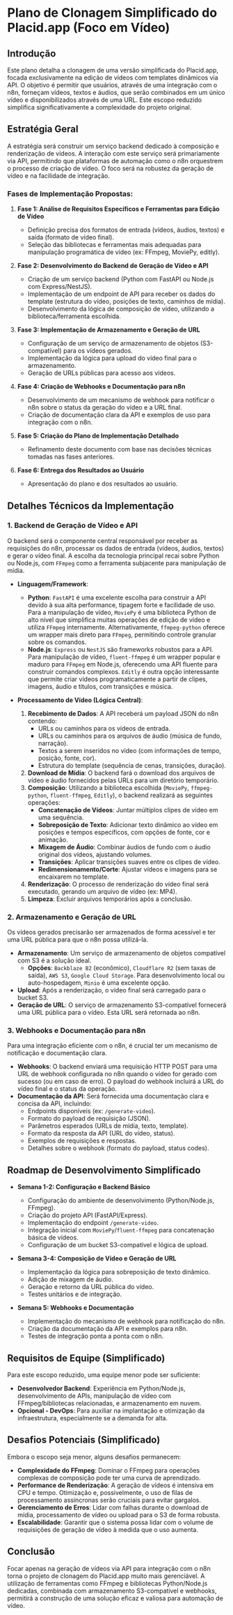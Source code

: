 # Plano de Clonagem Simplificado do Placid.app (Foco em Vídeo)

## Introdução

Este plano detalha a clonagem de uma versão simplificada do Placid.app, focada exclusivamente na edição de vídeos com templates dinâmicos via API. O objetivo é permitir que usuários, através de uma integração com o n8n, forneçam vídeos, textos e áudios, que serão combinados em um único vídeo e disponibilizados através de uma URL. Este escopo reduzido simplifica significativamente a complexidade do projeto original.

## Estratégia Geral

A estratégia será construir um serviço backend dedicado à composição e renderização de vídeos. A interação com este serviço será primariamente via API, permitindo que plataformas de automação como o n8n orquestrem o processo de criação de vídeo. O foco será na robustez da geração de vídeo e na facilidade de integração.

### Fases de Implementação Propostas:

1.  **Fase 1: Análise de Requisitos Específicos e Ferramentas para Edição de Vídeo**
    *   Definição precisa dos formatos de entrada (vídeos, áudios, textos) e saída (formato de vídeo final).
    *   Seleção das bibliotecas e ferramentas mais adequadas para manipulação programática de vídeo (ex: FFmpeg, MoviePy, editly).

2.  **Fase 2: Desenvolvimento do Backend de Geração de Vídeo e API**
    *   Criação de um serviço backend (Python com FastAPI ou Node.js com Express/NestJS).
    *   Implementação de um endpoint de API para receber os dados do template (estrutura do vídeo, posições de texto, caminhos de mídia).
    *   Desenvolvimento da lógica de composição de vídeo, utilizando a biblioteca/ferramenta escolhida.

3.  **Fase 3: Implementação de Armazenamento e Geração de URL**
    *   Configuração de um serviço de armazenamento de objetos (S3-compatível) para os vídeos gerados.
    *   Implementação da lógica para upload do vídeo final para o armazenamento.
    *   Geração de URLs públicas para acesso aos vídeos.

4.  **Fase 4: Criação de Webhooks e Documentação para n8n**
    *   Desenvolvimento de um mecanismo de webhook para notificar o n8n sobre o status da geração do vídeo e a URL final.
    *   Criação de documentação clara da API e exemplos de uso para integração com o n8n.

5.  **Fase 5: Criação do Plano de Implementação Detalhado**
    *   Refinamento deste documento com base nas decisões técnicas tomadas nas fases anteriores.

6.  **Fase 6: Entrega dos Resultados ao Usuário**
    *   Apresentação do plano e dos resultados ao usuário.




## Detalhes Técnicos da Implementação

### 1. Backend de Geração de Vídeo e API

O backend será o componente central responsável por receber as requisições do n8n, processar os dados de entrada (vídeos, áudios, textos) e gerar o vídeo final. A escolha da tecnologia principal recai sobre Python ou Node.js, com `FFmpeg` como a ferramenta subjacente para manipulação de mídia.

*   **Linguagem/Framework**: 
    *   **Python**: `FastAPI` é uma excelente escolha para construir a API devido à sua alta performance, tipagem forte e facilidade de uso. Para a manipulação de vídeo, `MoviePy` é uma biblioteca Python de alto nível que simplifica muitas operações de edição de vídeo e utiliza `FFmpeg` internamente. Alternativamente, `ffmpeg-python` oferece um wrapper mais direto para `FFmpeg`, permitindo controle granular sobre os comandos.
    *   **Node.js**: `Express` ou `NestJS` são frameworks robustos para a API. Para manipulação de vídeo, `fluent-ffmpeg` é um wrapper popular e maduro para `FFmpeg` em Node.js, oferecendo uma API fluente para construir comandos complexos. `Editly` é outra opção interessante que permite criar vídeos programaticamente a partir de clipes, imagens, áudio e títulos, com transições e música.

*   **Processamento de Vídeo (Lógica Central)**:
    1.  **Recebimento de Dados**: A API receberá um payload JSON do n8n contendo:
        *   URLs ou caminhos para os vídeos de entrada.
        *   URLs ou caminhos para os arquivos de áudio (música de fundo, narração).
        *   Textos a serem inseridos no vídeo (com informações de tempo, posição, fonte, cor).
        *   Estrutura do template (sequência de cenas, transições, duração).
    2.  **Download de Mídia**: O backend fará o download dos arquivos de vídeo e áudio fornecidos pelas URLs para um diretório temporário.
    3.  **Composição**: Utilizando a biblioteca escolhida (`MoviePy`, `ffmpeg-python`, `fluent-ffmpeg`, `Editly`), o backend realizará as seguintes operações:
        *   **Concatenação de Vídeos**: Juntar múltiplos clipes de vídeo em uma sequência.
        *   **Sobreposição de Texto**: Adicionar texto dinâmico ao vídeo em posições e tempos específicos, com opções de fonte, cor e animação.
        *   **Mixagem de Áudio**: Combinar áudios de fundo com o áudio original dos vídeos, ajustando volumes.
        *   **Transições**: Aplicar transições suaves entre os clipes de vídeo.
        *   **Redimensionamento/Corte**: Ajustar vídeos e imagens para se encaixarem no template.
    4.  **Renderização**: O processo de renderização do vídeo final será executado, gerando um arquivo de vídeo (ex: MP4).
    5.  **Limpeza**: Excluir arquivos temporários após a conclusão.

### 2. Armazenamento e Geração de URL

Os vídeos gerados precisarão ser armazenados de forma acessível e ter uma URL pública para que o n8n possa utilizá-la.

*   **Armazenamento**: Um serviço de armazenamento de objetos compatível com S3 é a solução ideal. 
    *   **Opções**: `Backblaze B2` (econômico), `Cloudflare R2` (sem taxas de saída), `AWS S3`, `Google Cloud Storage`. Para desenvolvimento local ou auto-hospedagem, `Minio` é uma excelente opção.
*   **Upload**: Após a renderização, o vídeo final será carregado para o bucket S3.
*   **Geração de URL**: O serviço de armazenamento S3-compatível fornecerá uma URL pública para o vídeo. Esta URL será retornada ao n8n.

### 3. Webhooks e Documentação para n8n

Para uma integração eficiente com o n8n, é crucial ter um mecanismo de notificação e documentação clara.

*   **Webhooks**: O backend enviará uma requisição HTTP POST para uma URL de webhook configurada no n8n quando o vídeo for gerado com sucesso (ou em caso de erro). O payload do webhook incluirá a URL do vídeo final e o status da operação.
*   **Documentação da API**: Será fornecida uma documentação clara e concisa da API, incluindo:
    *   Endpoints disponíveis (ex: `/generate-video`).
    *   Formato do payload de requisição (JSON).
    *   Parâmetros esperados (URLs de mídia, texto, template).
    *   Formato da resposta da API (URL do vídeo, status).
    *   Exemplos de requisições e respostas.
    *   Detalhes sobre o webhook (formato do payload, status codes).

## Roadmap de Desenvolvimento Simplificado

*   **Semana 1-2: Configuração e Backend Básico**
    *   Configuração do ambiente de desenvolvimento (Python/Node.js, FFmpeg).
    *   Criação do projeto API (FastAPI/Express).
    *   Implementação do endpoint `/generate-video`.
    *   Integração inicial com `MoviePy`/`fluent-ffmpeg` para concatenação básica de vídeos.
    *   Configuração de um bucket S3-compatível e lógica de upload.

*   **Semana 3-4: Composição de Vídeo e Geração de URL**
    *   Implementação da lógica para sobreposição de texto dinâmico.
    *   Adição de mixagem de áudio.
    *   Geração e retorno da URL pública do vídeo.
    *   Testes unitários e de integração.

*   **Semana 5: Webhooks e Documentação**
    *   Implementação do mecanismo de webhook para notificação do n8n.
    *   Criação da documentação da API e exemplos para n8n.
    *   Testes de integração ponta a ponta com o n8n.

## Requisitos de Equipe (Simplificado)

Para este escopo reduzido, uma equipe menor pode ser suficiente:

*   **Desenvolvedor Backend**: Experiência em Python/Node.js, desenvolvimento de APIs, manipulação de vídeo com FFmpeg/bibliotecas relacionadas, e armazenamento em nuvem.
*   **Opcional - DevOps**: Para auxiliar na implantação e otimização da infraestrutura, especialmente se a demanda for alta.

## Desafios Potenciais (Simplificado)

Embora o escopo seja menor, alguns desafios permanecem:

*   **Complexidade do FFmpeg**: Dominar o FFmpeg para operações complexas de composição pode ter uma curva de aprendizado.
*   **Performance de Renderização**: A geração de vídeos é intensiva em CPU e tempo. Otimização e, possivelmente, o uso de filas de processamento assíncronas serão cruciais para evitar gargalos.
*   **Gerenciamento de Erros**: Lidar com falhas durante o download de mídia, processamento de vídeo ou upload para o S3 de forma robusta.
*   **Escalabilidade**: Garantir que o sistema possa lidar com o volume de requisições de geração de vídeo à medida que o uso aumenta.

## Conclusão

Focar apenas na geração de vídeos via API para integração com o n8n torna o projeto de clonagem do Placid.app muito mais gerenciável. A utilização de ferramentas como FFmpeg e bibliotecas Python/Node.js dedicadas, combinada com armazenamento S3-compatível e webhooks, permitirá a construção de uma solução eficaz e valiosa para automação de vídeo.


